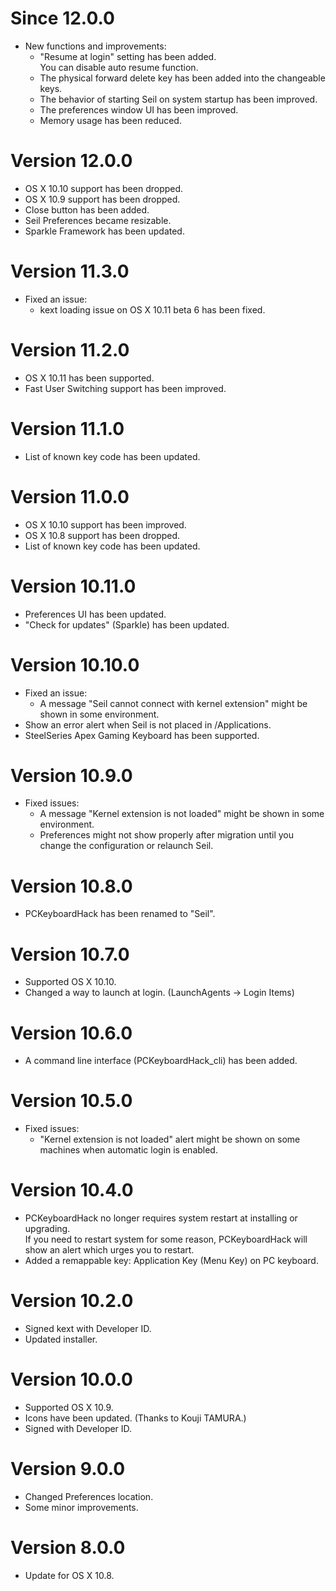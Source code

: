 # Since 12.0.0

* New functions and improvements:
  * "Resume at login" setting has been added. <br />
    You can disable auto resume function.
  * The physical forward delete key has been added into the changeable keys.
  * The behavior of starting Seil on system startup has been improved.
  * The preferences window UI has been improved.
  * Memory usage has been reduced.


# Version 12.0.0

* OS X 10.10 support has been dropped.
* OS X 10.9 support has been dropped.
* Close button has been added.
* Seil Preferences became resizable.
* Sparkle Framework has been updated.


# Version 11.3.0

* Fixed an issue:
  * kext loading issue on OS X 10.11 beta 6 has been fixed.


# Version 11.2.0

* OS X 10.11 has been supported.
* Fast User Switching support has been improved.


# Version 11.1.0

* List of known key code has been updated.


# Version 11.0.0

* OS X 10.10 support has been improved.
* OS X 10.8 support has been dropped.
* List of known key code has been updated.


# Version 10.11.0

* Preferences UI has been updated.
* "Check for updates" (Sparkle) has been updated.


# Version 10.10.0

* Fixed an issue:
    * A message "Seil cannot connect with kernel extension" might be shown in some environment.
* Show an error alert when Seil is not placed in /Applications.
* SteelSeries Apex Gaming Keyboard has been supported.


# Version 10.9.0

* Fixed issues:
  * A message "Kernel extension is not loaded" might be shown in some environment.
  * Preferences might not show properly after migration until you change the configuration or relaunch Seil.


# Version 10.8.0

* PCKeyboardHack has been renamed to "Seil".


# Version 10.7.0

* Supported OS X 10.10.
* Changed a way to launch at login. (LaunchAgents -> Login Items)


# Version 10.6.0

* A command line interface (PCKeyboardHack_cli) has been added.


# Version 10.5.0

* Fixed issues:
    * "Kernel extension is not loaded" alert might be shown on some machines when automatic login is enabled.


# Version 10.4.0

* PCKeyboardHack no longer requires system restart at installing or upgrading. <br />
  If you need to restart system for some reason, PCKeyboardHack will show an alert which urges you to restart.
* Added a remappable key: Application Key (Menu Key) on PC keyboard.


# Version 10.2.0

* Signed kext with Developer ID.
* Updated installer.


# Version 10.0.0

* Supported OS X 10.9.
* Icons have been updated. (Thanks to Kouji TAMURA.)
* Signed with Developer ID.


# Version 9.0.0

* Changed Preferences location.
* Some minor improvements.


# Version 8.0.0

* Update for OS X 10.8.
